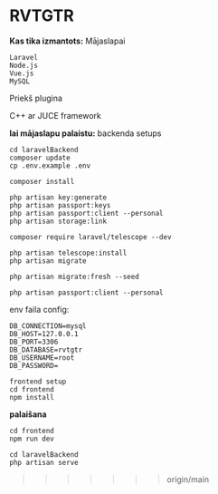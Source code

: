 # RVTGTR


**Kas tika izmantots:**
Mājaslapai

    Laravel
    Node.js
    Vue.js
    MySQL

Priekš plugina 

 C++ ar JUCE framework


**lai mājaslapu palaistu:**
backenda setups
     
    cd laravelBackend    
    composer update
    cp .env.example .env 

    composer install

    php artisan key:generate   
    php artisan passport:keys    
    php artisan passport:client --personal    
    php artisan storage:link    

    composer require laravel/telescope --dev     

    php artisan telescope:install     
    php artisan migrate
    
    php artisan migrate:fresh --seed
    
    php artisan passport:client --personal

env faila config:
```
DB_CONNECTION=mysql
DB_HOST=127.0.0.1
DB_PORT=3306
DB_DATABASE=rvtgtr
DB_USERNAME=root
DB_PASSWORD=
```
    frontend setup
    cd frontend        
    npm install

**palaišana**
    
    cd frontend    
    npm run dev
    
    cd laravelBackend    
    php artisan serve

>>>>>>> origin/main
